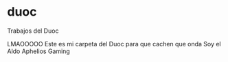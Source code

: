 # duoc
Trabajos del Duoc

LMAOOOOO Este es mi carpeta del Duoc para que cachen que onda
Soy el Aldo
Aphelios Gaming
